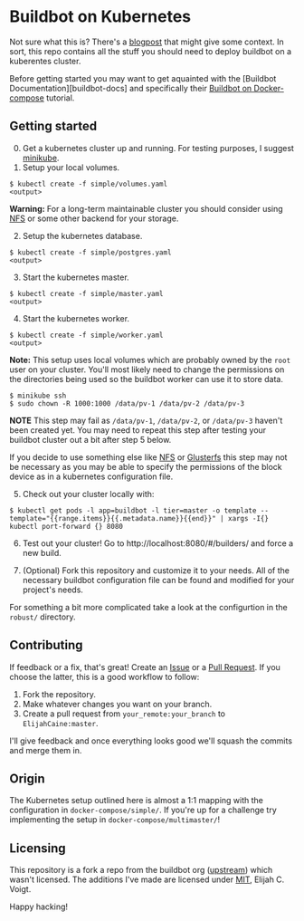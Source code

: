 # Buildbot on Kubernetes

Not sure what this is? There's a [blogpost][post] that might give some context. In sort, this repo contains all the stuff you should need to deploy buildbot on a kuberentes cluster.

Before getting started you may want to get aquainted with the [Buildbot Documentation][buildbot-docs] and specifically their [Buildbot on Docker-compose][buildbot-compose] tutorial.

## Getting started

0. Get a kubernetes cluster up and running. For testing purposes, I suggest [minikube][minikube-setup].
1. Setup your local volumes.

```
$ kubectl create -f simple/volumes.yaml
<output>
```

**Warning:** For a long-term maintainable cluster you should consider using [NFS][k8s-nfs] or some other backend for your storage.

2. Setup the kubernetes database.

```
$ kubectl create -f simple/postgres.yaml
<output>
```

3. Start the kubernetes master.

```
$ kubectl create -f simple/master.yaml
<output>
```

4. Start the kubernetes worker.

```
$ kubectl create -f simple/worker.yaml
<output>
```

**Note:** This setup uses local volumes which are probably owned by the `root` user on your cluster. You'll most likely need to change the permissions on the directories being used so the buildbot worker can use it to store data.

```
$ minikube ssh
$ sudo chown -R 1000:1000 /data/pv-1 /data/pv-2 /data/pv-3
```

**NOTE** This step may fail as `/data/pv-1`, `/data/pv-2`, or `/data/pv-3` haven't been created yet.
You may need to repeat this step after testing your buildbot cluster out a bit after step 5 below.

If you decide to use something else like [NFS][k8s-nfs] or [Glusterfs][k8s-glusterfs] this step may not be necessary as you may be able to specify the permissions of the block device as in a kubernetes configuration file.

5. Check out your cluster locally with:

```
$ kubectl get pods -l app=buildbot -l tier=master -o template --template="{{range.items}}{{.metadata.name}}{{end}}" | xargs -I{} kubectl port-forward {} 8080
```

6. Test out your cluster! Go to http://localhost:8080/#/builders/ and force a new build.

7. (Optional) Fork this repository and customize it to your needs. All of the necessary buildbot configuration file can be found and modified for your project's needs.

For something a bit more complicated take a look at the configurtion in the `robust/` directory.

## Contributing

If feedback or a fix, that's great! Create an [Issue][submit-issue] or a [Pull Request][pr]. If you choose the latter, this is a good workflow to follow:

1. Fork the repository.
2. Make whatever changes you want on your branch.
3. Create a pull request from `your_remote:your_branch` to `ElijahCaine:master`.

I'll give feedback and once everything looks good we'll squash the commits and merge them in.

## Origin

The Kubernetes setup outlined here is almost a 1:1 mapping with the configuration in `docker-compose/simple/`.
If you're up for a challenge try implementing the setup in `docker-compose/multimaster/`!

## Licensing

This repository is a fork a repo from the buildbot org ([upstream][upstream]) which wasn't licensed.
The additions I've made are licensed under [MIT][license], Elijah C. Voigt.

Happy hacking!

[buidlbot-docs]: https://docs.buildbot.net/current/index.html
[buildbot-compose]: https://docs.buildbot.net/current/tutorial/docker.html
[k8s-glusterfs]: http://kubernetes.io/docs/user-guide/volumes/#glusterfs
[k8s-nfs]: http://kubernetes.io/docs/user-guide/volumes/#nfs
[minikube-setup]: http://kubernetes.io/docs/getting-started-guides/minikube/
[post]: #
[pr]: https://github.com/ElijahCaine/buildbot-on-kubernetes/pulls
[submit-issue]: https://github.com/ElijahCaine/buildbot-on-kubernetes/issues
[upstream]: https://github.com/buildbot/buildbot-docker-example-config
[license]: http://choosealicense.com/licenses/mit/

